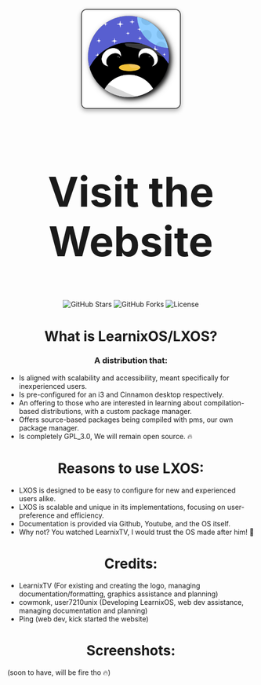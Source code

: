 <div align="center">
  <img src="https://raw.githubusercontent.com/LearnixOS/learnixos.github.io/refs/heads/main/assets/images/logo.png" align="center" alt="Preview" width="200" style="display: block; margin: 0; border: 2px solid #555; border-radius: 12px; box-shadow: 0 4px 10px rgba(0, 0, 0, 0.3);">
</div>

<div align="center">
  <h2 style="font-size: 84px;">
    <strong>
      <a href="https://learnixos.github.io/" style="text-decoration: none; color: inherit;">
        Visit the Website
      </a>
    </strong>
  </h2>
</div>

<p align="center">
  <img src="https://img.shields.io/github/stars/LearnixOS/LearnixOS?style=flat-square" alt="GitHub Stars"/>
  <img src="https://img.shields.io/github/forks/LearnixOS/LearnixOS?style=flat-square" alt="GitHub Forks"/>
  <img src="https://img.shields.io/github/license/LearnixOS/LearnixOS?style=flat-square" alt="License"/>
</p>

<div align="center">
  
# **What is LearnixOS/LXOS?** 

### A distribution that:

<div align="left">

  - Is aligned with scalability and accessibility, meant specifically for inexperienced users.
  - Is pre-configured for an i3 and Cinnamon desktop respectively.
  - An offering to those who are interested in learning about compilation-based distributions, with a custom package manager.
  - Offers source-based packages being compiled with pms, our own package manager.
  - Is completely GPL_3.0, We will remain open source. :fire:

<div align="center">

# **Reasons to use LXOS:**

<div align="left">

  - LXOS is designed to be easy to configure for new and experienced users alike.
  - LXOS is scalable and unique in its implementations, focusing on user-preference and efficiency.
  - Documentation is provided via Github, Youtube, and the OS itself.
  - Why not? You watched LearnixTV, I would trust the OS made after him! 🐧

<div align="center">

# **Credits:**

<div align="left">

  - LearnixTV (For existing and creating the logo, managing documentation/formatting, graphics assistance and planning)
  - cowmonk, user7210unix (Developing LearnixOS, web dev assistance, managing documentation and planning)
  - Ping (web dev, kick started the website)

<div align="center">

# **Screenshots:**

<div align="left">

(soon to have, will be fire tho :fire:)
